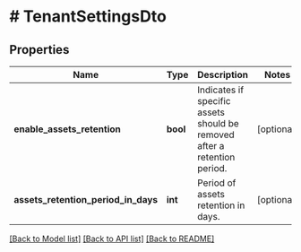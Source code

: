 # # TenantSettingsDto

## Properties

Name | Type | Description | Notes
------------ | ------------- | ------------- | -------------
**enable_assets_retention** | **bool** | Indicates if specific assets should be removed after a retention period. | [optional]
**assets_retention_period_in_days** | **int** | Period of assets retention in days. | [optional]

[[Back to Model list]](../../README.md#models) [[Back to API list]](../../README.md#endpoints) [[Back to README]](../../README.md)
